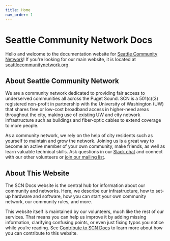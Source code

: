 ```yaml
---
title: Home
nav_order: 1
---
```


# Seattle Community Network Docs
Hello and welcome to the documentation website for [Seattle Community Network](https://seattlecommunitynetwork.org/)! If you're looking for our main website, it is located at [seattlecommunitynetwork.org](https://seattlecommunitynetwork.org/).
## About Seattle Community Network
We are a community network dedicated to providing fair access to underserved communities all across the Puget Sound. SCN is a 501(c)(3) registered non-profit in partnership with the University of Washington (UW) that shares free or low-cost broadband access in higher-need areas throughout the city, making use of existing UW and city network infrastructure such as buildings and fiber-optic cables to extend coverage to more people.

As a community network, we rely on the help of city residents such as yourself to maintain and grow the network. Joining us is a great way to become an active member of your own community, make friends, as well as learn valuable technical skills. Ask questions in our [Slack chat](https://join.slack.com/t/seattlecommunitynet/shared_invite/zt-kdm2ow00-QXhuqWHpFLTAiLmJN4IIgQ) and connect with our other volunteers or [join our mailing list](https://groups.google.com/a/seattlecommunitynetwork.org/g/local-connectivity-lab/).
## About This Website
The SCN Docs website is the central hub for information about our community and networks. Here, we describe our infrastructure, how to set-up hardware and software, how you can start your own community network, our community rules, and more.

This website itself is maintained by our volunteers, much like the rest of our services. That means you can help us improve it by adding missing information, clarifying confusing points, or even just fixing typos you notice while you’re reading. See [Contribute to SCN Docs](https://dominickta.github.io/scn-documentation/contribute.html) to learn more about how you can contribute to this website.
